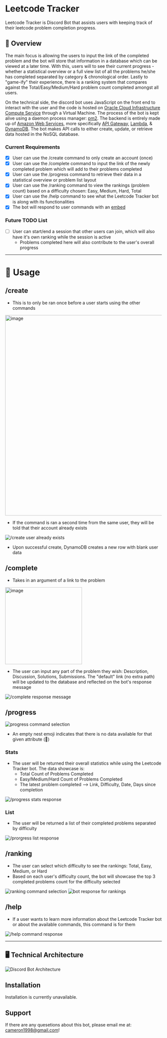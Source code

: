 # Leetcode Tracker

Leetcode Tracker is Discord Bot that assists users with keeping track of their leetcode problem completion progress. 

## 🎈 Overview

The main focus is allowing the users to input the link of the completed problem and the bot will store that information in a database which can be viewed at a later time. With this, users will to see their current progress - whether a statistical overview or a full view list of all the problems he/she has completed separated by category & chronological order. Lastly to "game-ify" their experience, there is a ranking system that compares against the Total/Easy/Medium/Hard problem count completed amongst all users. 

On the technical side, the discord bot uses JavaScript on the front end to interact with the user and the code is hosted on [Oracle Cloud Infrastructure Compute Service](https://docs.oracle.com/en-us/iaas/Content/Compute/Concepts/computeoverview.htm) through a Virtual Machine. The process of the bot is kept alive using a daemon process manager: [pm2](https://pm2.keymetrics.io). The backend is entirely made up of [Amazon Web Services](https://aws.amazon.com), more specifically [API Gateway](https://aws.amazon.com/api-gateway/?nc2=type_a), [Lambda](https://aws.amazon.com/lambda/?nc2=type_a), & [DynamoDB](https://aws.amazon.com/dynamodb/?nc2=type_a). The bot makes API calls to either create, update, or retrieve data hosted in the NoSQL database. 

### Current Requirements
- [x] User can use the /create command to only create an account (once)
- [x] User can use the /complete command to input the link of the newly completed problem which will add to their problems completed
- [x] User can use the /progress command to retrieve their data in a statistical overview or problem list layout
- [x] User can use the /ranking command to view the rankings (problem count) based on a difficulty chosen: Easy, Medium, Hard, Total
- [x] User can use the /help command to see what the Leetcode Tracker bot is along with its functionalities
- [x] The bot will respond to user commands with an [embed](https://discordjs.guide/popular-topics/embeds.html#embed-preview)

### Future TODO List
- [ ] User can start/end a session that other users can join, which will also have it's own ranking while the session is active
    - Problems completed here will also contribute to the user's overall progress

----------

# 🎯 Usage

## /create
- This is to only be ran once before a user starts using the other commands

<img width="643" alt="image" src="https://user-images.githubusercontent.com/12592121/212460433-d15a3cec-f651-4cf0-9bf7-9d1ed4bccae7.png">

- If the command is ran a second time from the same user, they will be told that their account already exists

![/create user already exists](https://user-images.githubusercontent.com/12592121/221260268-a15b1b22-ba1c-4a9e-bb8d-692f13c76c81.png)

- Upon successful create, DynamoDB creates a new row with blank user data 

## /complete
- Takes in an argument of a link to the problem

<img width="247" alt="image" src="https://user-images.githubusercontent.com/12592121/212460491-49b93e1d-135f-499a-bb01-1479df9ed5b9.png">

- The user can input any part of the problem they wish: Description, Discussion, Solutions, Submissions. The "default" link (no extra path) will be updated to the database and reflected on the bot's response message

![/complete response message](https://user-images.githubusercontent.com/12592121/221260410-6d0f7493-4eeb-407a-8986-e1133ab05080.png)

## /progress
![progress command selection](https://user-images.githubusercontent.com/12592121/212461783-d41f80e6-3324-4be3-81a1-dbe9e84c0893.png)

- An empty nest emoji indicates that there is no data available for that given attribute (🪹)
### Stats
- The user will be returned their overall statistics while using the Leetcode Tracker bot. The data showcase is:
    - Total Count of Problems Completed
    - Easy/Medium/Hard Count of Problems Completed
    - The latest problem completed --> Link, Difficulty, Date, Days since completion

![/progress stats response](https://user-images.githubusercontent.com/12592121/221269563-a36d8c81-9e1c-49df-9cb0-efe67992698a.png)

### List
- The user will be returned a list of their completed problems separated by difficulty

![/prorgress list response](https://user-images.githubusercontent.com/12592121/221260581-51be5001-f865-4aa6-a8e6-d182c928fafe.png)


## /ranking
- The user can select which difficulty to see the rankings: Total, Easy, Medium, or Hard
- Based on each user's difficulty count, the bot will showcase the top 3 completed problems count for the difficulty selected

![ranking command selection](https://user-images.githubusercontent.com/12592121/221268511-77dcb824-443e-4bab-8f64-82d9d5ce9ebb.png)
![bot response for rankings](https://user-images.githubusercontent.com/12592121/221268651-bcb99992-0394-43ac-8b7d-3bfd2a1266dd.png)



## /help
- If a user wants to learn more information about the Leetcode Tracker bot or about the available commands, this command is for them

![/help command response](https://user-images.githubusercontent.com/12592121/221268730-899dc9e9-dbbf-4d97-bace-e230d1039a1c.png)


----------

## 🖥️ Technical Architecture 

![Discord Bot Architecture](https://user-images.githubusercontent.com/12592121/221272045-a2de90fe-dbd8-43e7-b8e8-a0dd6bd2134f.png)


## Installation

Installation is currently unavailable.

## Support

If there are any quesetions about this bot, please email me at: cameron1998@gmail.com!

